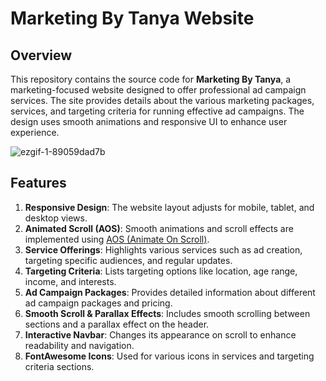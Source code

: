 # Marketing By Tanya Website

## Overview

This repository contains the source code for **Marketing By Tanya**, a marketing-focused website designed to offer professional ad campaign services. The site provides details about the various marketing packages, services, and targeting criteria for running effective ad campaigns. The design uses smooth animations and responsive UI to enhance user experience.

![ezgif-1-89059dad7b](https://github.com/user-attachments/assets/64a58fbe-f3bc-449a-805a-c0d51c512dc6)


## Features

1. **Responsive Design**: The website layout adjusts for mobile, tablet, and desktop views.
2. **Animated Scroll (AOS)**: Smooth animations and scroll effects are implemented using [AOS (Animate On Scroll)](https://michalsnik.github.io/aos/).
3. **Service Offerings**: Highlights various services such as ad creation, targeting specific audiences, and regular updates.
4. **Targeting Criteria**: Lists targeting options like location, age range, income, and interests.
5. **Ad Campaign Packages**: Provides detailed information about different ad campaign packages and pricing.
6. **Smooth Scroll & Parallax Effects**: Includes smooth scrolling between sections and a parallax effect on the header.
7. **Interactive Navbar**: Changes its appearance on scroll to enhance readability and navigation.
8. **FontAwesome Icons**: Used for various icons in services and targeting criteria sections.

